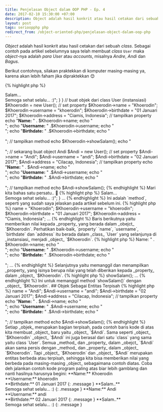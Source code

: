 ```yaml
---
title: Penjelasan Object dalam OOP PHP - Ep. 4
date: 2017-02-10 15:30:00 +07:00
description: Object adalah hasil konkrit atau hasil cetakan dari sebuah class. Sebagai contoh pada artikel sebelumnya saya telah membuat class User maka object-nya adalah para User atau account
layout: post
tags: serioopphp php
redirect_from: /object-oriented-php/penjelasan-object-dalam-oop-php
---
```


_Object_ adalah hasil konkrit atau hasil cetakan dari sebuah _class_. Sebagai contoh pada artikel sebelumnya saya telah membuat _class_ `User` maka _object_-nya adalah *para User* atau *accounts*, misalnya *Andre*, *Andi* dan *Bagus*.

Berikut contohnya, silakan praktekkan di komputer masing-masing ya, karena akan lebih faham jika dipraktekkan 😊

{% highlight php %}
<?php
class User {
    var $name;
    var $username;
    var $brithdate;
    var $address;

    function showSalam()
    {
        echo "<b>Salam...</b><br />Semoga sehat selalu... :)";
    }
}

// buat objek dari class User (instansiasi)
$Khoerodin = new User();

// set property
$Khoerodin->name = "Khoerodin";
$Khoerodin->username = "khoerodin";
$Khoerodin->birthdate = "01 Januari 2017";
$Khoerodin->address = "Ciamis, Indonesia";

// tampilkan property
echo "<b>Name:</b> " . $Khoerodin->name;
echo "<br />";
echo "<b>Username:</b> " .$Khoerodin->username;
echo "<br />";
echo "<b>Birthdate:</b> " .$Khoerodin->birthdate;
echo "<br /><br />";

// tampilkan method
echo $Khoerodin->showSalam();
echo "<br /><br />";

// sekarang buat object Andi
$Andi = new User();

// set property
$Andi->name = "Andi";
$Andi->username = "andi";
$Andi->birthdate = "02 Januari 2017";
$Andi->address = "Cilacap, Indonesia";

// tampilkan property
echo "<b>Name:</b> " . $Andi->name;
echo "<br />";
echo "<b>Username:</b> " .$Andi->username;
echo "<br />";
echo "<b>Birthdate:</b> " .$Andi->birthdate;
echo "<br /><br />";

// tampilkan method
echo $Andi->showSalam();
{% endhighlight %}

Mari kita bahas satu persatu.. 💪

{% highlight php %}
<?php
class User {
...
{% endhighlight %}

Ini adalah mendefinisikan `class` baru dengan nama `User`, diikuti pembuka kurung kurawal untuk mengawali `class` dan tentunya pada baris terakhir akan ditutup oleh penutup kurung kurawal.

{% highlight php %}
<?php
...
    var $name;
    var $username;
    var $brithdate;
    var $address;
...
{% endhighlight %}

Baris selanjutnya ialah mendefinisikan _property_, dengan didahului menggunakan *keyword* `var`. Selain *keyword* `var` bisa saja menggunakan *keyword* `public` atau `protected` atau `private`, tapi di sini saya menggunakan `var`.

Dalam artikel ini bisa kita abaikan saja pertanyaan *Apa sih fungsi var, `public`, `protected` dan `private`* Karena bahasan mengenai keyword `public`, `protected` dan `private` akan dibahas dalam artikel tersendiri yaitu tentang _visibility_.

{% highlight php %}
<?php
...
    function showSalam()
    {
        echo "<b>Salam...</b><br />Semoga sehat selalu... :)";
    }
...
{% endhighlight %}

Ini adalah `method`, seperti yang sudah saya jelaskan pada artikel sebelum ini.

{% highlight php %}
<?php
...
$Khoerodin = new User();
...
{% endhighlight %}

Nah ini adalah instansiasi _object_ yaitu cara membuat _object_ dari sebuah _class_ yang dalam hal ini yaitu _class_ `User`.

{% highlight php %}
<?php
...
$Khoerodin->name = "Khoerodin";
$Khoerodin->username = "khoerodin";
$Khoerodin->birthdate = "01 Januari 2017";
$Khoerodin->address = "Ciamis, Indonesia";
...
{% endhighlight %}

Baris berikutnya yaitu memberikan nilai kepada _property_ yang berada dalam _obejct_ `$Khoerodin`. Perhatikan baik-baik, `property` `name`, `username`, `birthdate` dan `address` itu berada dalam _class_ `User` yang selanjunya di _instansiasi_ menjadi _object_ `$Khoerodin`.

{% highlight php %}
<?php
...
echo "<b>Name:</b> " . $Khoerodin->name;
echo "<br />";
echo "<b>Username:</b> " .$Khoerodin->username;
echo "<br />";
echo "<b>Birthdate:</b> " .$Khoerodin->birthdate;
echo "<br /><br />";
...
{% endhighlight %}

Selanjutnya yaitu memanggil dan menampilkan _property_ yang isinya berupa nilai yang telah diberikan kepada _property_ dalam _object_ `$Khoerodin`.

{% highlight php %}
<?php
...
echo $Khoerodin->showSalam();
...
{% endhighlight %}

Ini untuk memanggil method `showSalam()` dengan _object_ `$Khoerodin`.

## Objek Sebagai Entitas Terpisah
{% highlight php %}
<?php
// sekarang buat object Andi
$Andi = new User();

// set property
$Andi->name = "Andi";
$Andi->username = "andi";
$Andi->birthdate = "02 Januari 2017";
$Andi->address = "Cilacap, Indonesia";

// tampilkan property
echo "<b>Name:</b> " . $Andi->name;
echo "<br />";
echo "<b>Username:</b> " .$Andi->username;
echo "<br />";
echo "<b>Birthdate:</b> " .$Andi->birthdate;
echo "<br /><br />";

// tampilkan method
echo $Andi->showSalam();
{% endhighlight %}

Setiap _objek_ merupakan bagian terpisah, pada contoh baris kode di atas kita membuat _object_ baru yaitu _object_ `$Andi`. Sama seperti _object_ `$Khoerodin` _object_ `$Andi` ini juga berasal dari satu `class` yang sama yaitu class `User`.

Semua _method_ dan _property_ dalam _obejct_ `$Andi` akan sama persis dengan _method_ dan _property_ dalam _object_ `$Khoerodin`. Tapi _object_ `$Khoerodin` dan _object_ `$Andi` merupakan entitas berbeda atau terpisah, sehingga kita bisa memberikan nilai yang berbeda pada masing-masing _object_ sebagaimana contoh diatas.

Coba deh jalankan contoh kode program paling atas biar lebih gamblang dan nanti hasilnya harusnya begini:

**Name:** Khoerodin<br>
**Username:** khoerodin<br>
**Birthdate:** 01 Januari 2017
{: .message }

**Salam..**<br>
Semoga sehat selalu... :)
{: .message }

**Name:** Andi<br>
**Username:** andi<br>
**Birthdate:** 02 Januari 2017
{: .message }

**Salam..**<br>
Semoga sehat selalu... :)
{: .message }

